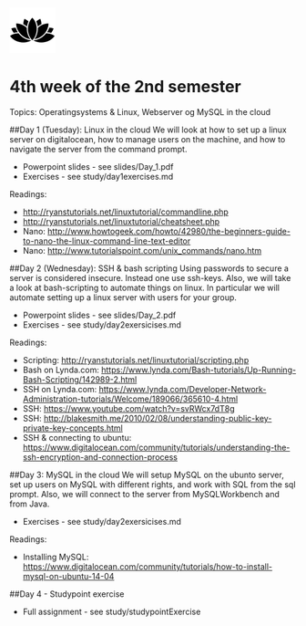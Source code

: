 ![Alt text](img/lotussm.png)
# 4th week of the 2nd semester
Topics: Operatingsystems & Linux, Webserver og MySQL in the cloud

##Day 1 (Tuesday): Linux in the cloud
We will look at how to set up a linux server on digitalocean, how to manage users on the machine, and how to navigate the server from the command prompt.

* Powerpoint slides - see slides/Day_1.pdf
* Exercises - see study/day1exercises.md

Readings:

* <http://ryanstutorials.net/linuxtutorial/commandline.php>
* <http://ryanstutorials.net/linuxtutorial/cheatsheet.php>
* Nano: <http://www.howtogeek.com/howto/42980/the-beginners-guide-to-nano-the-linux-command-line-text-editor>
* Nano: <http://www.tutorialspoint.com/unix_commands/nano.htm>


##Day 2 (Wednesday): SSH & bash scripting
Using passwords to secure a server is considered insecure. Instead one use ssh-keys.
Also, we will take a look at bash-scripting to automate things on linux. In particular we will automate setting up a linux server with users for your group.

* Powerpoint slides - see slides/Day_2.pdf
* Exercises - see study/day2exersicises.md

Readings:

* Scripting: <http://ryanstutorials.net/linuxtutorial/scripting.php>
* Bash on Lynda.com: <https://www.lynda.com/Bash-tutorials/Up-Running-Bash-Scripting/142989-2.html>
* SSH on Lynda.com: <https://www.lynda.com/Developer-Network-Administration-tutorials/Welcome/189066/365610-4.html>
* SSH: <https://www.youtube.com/watch?v=svRWcx7dT8g>
* SSH: http://blakesmith.me/2010/02/08/understanding-public-key-private-key-concepts.html
* SSH & connecting to ubuntu: <https://www.digitalocean.com/community/tutorials/understanding-the-ssh-encryption-and-connection-process>

##Day 3: MySQL in the cloud
We will setup MySQL on the ubunto server, set up users on MySQL with different rights, and work with SQL from the sql prompt. Also, we will connect to the server from MySQLWorkbench and from Java.

* Exercises - see study/day2exersicises.md

Readings:

* Installing MySQL: <https://www.digitalocean.com/community/tutorials/how-to-install-mysql-on-ubuntu-14-04>

##Day 4 - Studypoint exercise

* Full assignment - see study/studypointExercise

